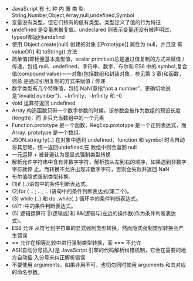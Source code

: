
* JavaScript 有 七 种 内 置 类 型: String,Number,Object,Array,null,undefined,Symbol
* 变量没有类型，但它们持有的值有类型。类型定义了值的行为特征
* undefined 是变量未被复值。undeclared 则表示变量还没有被声明过，typeof都返回undefind
* 使用 Object.create(null) 创建的对象 [[Prototype]] 属性为 null，并且没 有 valueOf() 和 toString() 方法
* 简单值(即标量基本类型值，scalar primitive)总是通过值复制的方式来赋值 / 传递，包括 null、undefined、字符串、数字、布尔和 ES6 中的 symbol,复合值(compound value)——对象(包括数组和封装对象，参见第 3 章)和函数，则总 是通过引用复制的方式来赋值 / 传递
* 数字类型有几个特殊值，包括 NaN(意指“not a number”，更确切地说是“invalid number”)、+Infinity、-Infinity 和 -0
* void 运算符返回 undefined
* Array 构造函数只带一个数字参数的时候，该参数会被作为数组的预设长度(length)，而 非只充当数组中的一个元素
* Function.prototype 是一个函数，RegExp.prototype 是一个正则表达式，而 Array. prototype 是一个数组。
* JSON.stringify(..) 在对象中遇到 undefined、function 和 symbol 时会自动将其忽略，统一返回undefined,在
数组中则会返回 null
* 一元运算 + 被普遍认为是显式强制类型转换
* 解析允许字符串中含有非数字字符，解析按从左到右的顺序，如果遇到非数字字符就停 止。而转换不允许出现非数字字符，否则会失败并返回 NaN
* 布尔值隐式强制类型转换。
 * (1)if (..)语句中的条件判断表达式。
 * (2)for ( .. ; .. ; .. )语句中的条件判断表达式(第二个)。
 * (3) while (..) 和 do..while(..) 循环中的条件判断表达式。
 * (4)? :中的条件判断表达式。
 * (5) 逻辑运算符 ||(逻辑或)和 &&(逻辑与)左边的操作数(作为条件判断表达式)。
* ES6 允许 从符号到字符串的显式强制类型转换，然而隐式强制类型转换会产生错误
* == 允许在相等比较中进行强制类型转换，而 === 不允许
* ASI(自动分号插入)是 JavaScript 引擎的代码解析纠错机制，它会在需要的地方自动插 入分号来纠正解析错误
* 不要使用 arguments，如果非用不可，也切勿同时使用 arguments 和其对应的命名参数。
